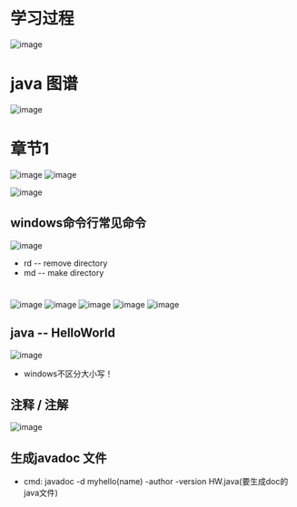 # 学习过程
![image](https://user-images.githubusercontent.com/87599765/146699987-91c02fa9-968e-4687-8e20-69908d59a14a.png)

# java 图谱
![image](https://user-images.githubusercontent.com/87599765/146700465-c84d5e98-e3af-44b0-b096-3ad3f94e0331.png)

# 章节1
![image](https://user-images.githubusercontent.com/87599765/146702295-fea7342b-13c6-45f2-8d0c-c3a593afa86f.png)
![image](https://user-images.githubusercontent.com/87599765/146702360-da1ff0e1-7d20-4731-b624-d0ac3173705b.png)

![image](https://user-images.githubusercontent.com/87599765/146702835-6fbeb2f0-5cf4-4626-9376-d70e41eda3d1.png)
## windows命令行常见命令
![image](https://user-images.githubusercontent.com/87599765/146702869-2c22a001-0e4c-4ea3-b31b-e3a78e171e70.png)
- rd -- remove directory 
- md -- make directory
#
![image](https://user-images.githubusercontent.com/87599765/146709690-94e5b60b-f6d5-4a6d-9778-7e51ee336b21.png)
![image](https://user-images.githubusercontent.com/87599765/146710479-7105db2c-6e28-427f-91a5-85ec3c111d2d.png)
![image](https://user-images.githubusercontent.com/87599765/146710660-ce242103-1f3d-4763-96ff-5928f5921d87.png)
![image](https://user-images.githubusercontent.com/87599765/146710721-c0c062a7-2c3e-49d4-aecc-9e9298e13f82.png)
![image](https://user-images.githubusercontent.com/87599765/146711760-877f01d0-b979-4b13-955d-e4c8b77c2d61.png)
## java -- HelloWorld
![image](https://user-images.githubusercontent.com/87599765/146714315-5c106d8e-2060-4b1e-95df-2147c3c8a1ce.png)
- windows不区分大小写！

## 注释 / 注解
![image](https://user-images.githubusercontent.com/87599765/146716548-47c3c580-d05e-43ab-8e3d-38138078b1c6.png)

## 生成javadoc 文件
- cmd: javadoc -d myhello(name) -author -version HW.java(要生成doc的java文件)
